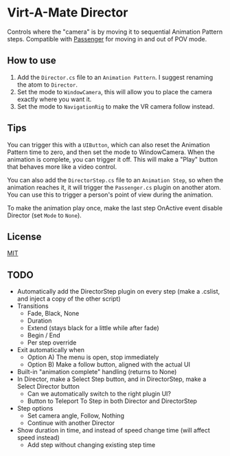 # Virt-A-Mate Director

Controls where the "camera" is by moving it to sequential Animation Pattern steps. Compatible with [Passenger](https://github.com/acidbubbles/vam-passenger) for moving in and out of POV mode.

## How to use

1. Add the `Director.cs` file to an `Animation Pattern`. I suggest renaming the atom to `Director`.
2. Set the mode to `WindowCamera`, this will allow you to place the camera exactly where you want it.
3. Set the mode to `NavigationRig` to make the VR camera follow instead.

## Tips

You can trigger this with a `UIButton`, which can also reset the Animation Pattern time to zero, and then set the mode to WindowCamera. When the animation is complete, you can trigger it off. This will make a "Play" button that behaves more like a video control.

You can also add the `DirectorStep.cs` file to an `Animation Step`, so when the animation reaches it, it will trigger the `Passenger.cs` plugin on another atom. You can use this to trigger a person's point of view during the animation.

To make the animation play once, make the last step OnActive event disable Director (set `Mode` to `None`).

## License

[MIT](LICENSE.md)

## TODO

- Automatically add the DirectorStep plugin on every step (make a .cslist, and inject a copy of the other script)
- Transitions
  - Fade, Black, None
  - Duration
  - Extend (stays black for a little while after fade)
  - Begin / End
  - Per step override
- Exit automatically when
  - Option A) The menu is open, stop immediately
  - Option B) Make a follow button, aligned with the actual UI
- Built-in "animation complete" handling (returns to None)
- In Director, make a Select Step button, and in DirectorStep, make a Select Director button
  - Can we automatically switch to the right plugin UI?
  - Button to Teleport To Step in both Director and DirectorStep
- Step options
  - Set camera angle, Follow, Nothing
  - Continue with another Director
- Show duration in time, and instead of speed change time (will affect speed instead)
  - Add step without changing existing step time
